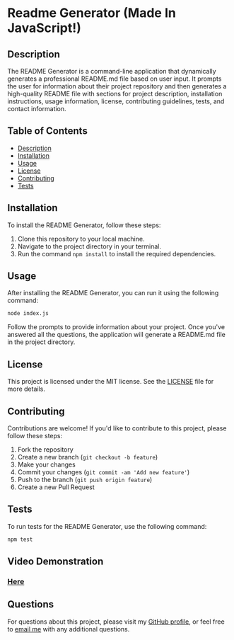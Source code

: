 # Readme Generator (Made In JavaScript!)

## Description

The README Generator is a command-line application that dynamically generates a professional README.md file based on user input. It prompts the user for information about their project repository and then generates a high-quality README file with sections for project description, installation instructions, usage information, license, contributing guidelines, tests, and contact information.

## Table of Contents

- [Description](#description)
- [Installation](#installation)
- [Usage](#usage)
- [License](#license)
- [Contributing](#contributing)
- [Tests](#tests)

## Installation

To install the README Generator, follow these steps:

1. Clone this repository to your local machine.
2. Navigate to the project directory in your terminal.
3. Run the command `npm install` to install the required dependencies.

## Usage

After installing the README Generator, you can run it using the following command:
```bash
node index.js
```
Follow the prompts to provide information about your project. Once you've answered all the questions, the application will generate a README.md file in the project directory.

## License

This project is licensed under the MIT license. See the [LICENSE](LICENSE) file for more details.

## Contributing

Contributions are welcome! If you'd like to contribute to this project, please follow these steps:

1. Fork the repository
2. Create a new branch (`git checkout -b feature`)
3. Make your changes
4. Commit your changes (`git commit -am 'Add new feature'`)
5. Push to the branch (`git push origin feature`)
6. Create a new Pull Request

## Tests

To run tests for the README Generator, use the following command:
```bash
npm test
```

## Video Demonstration

### [Here](https://drive.google.com/file/d/1b_hP0pS62CQ6ZgAStHRDSm7_u73E-lcZ/view)

## Questions

For questions about this project, please visit my [GitHub profile](https://github.com/Darkvanilla22), or feel free to [email me](mailto:finian97@gmail.com) with any additional questions.
